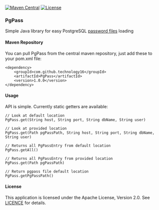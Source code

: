[![Maven Central](https://img.shields.io/maven-central/v/com.github.technology16/PgPass.svg?label=Maven%20Central)](https://maven-badges.herokuapp.com/maven-central/com.github.technology16/PgPass)
[![License](https://img.shields.io/badge/License-Apache%202.0-blue.svg)](https://opensource.org/licenses/Apache-2.0)

### PgPass
Simple Java library for easy PostgreSQL [password files](https://www.postgresql.org/docs/current/static/libpq-pgpass.html) loading

#### Maven Repository

You can pull PgPass from the central maven repository, just add these to your pom.xml file:
```
<dependency>
    <groupId>com.github.technology16</groupId>
    <artifactId>PgPass</artifactId>
    <version>1.0.0</version>
</dependency>
```

#### Usage

API is simple. Currently static getters are available:
```
// Look at default location
PgPass.get(String host, String port, String dbName, String user)

// Look at provided location
PgPass.get(Path pgPassPath, String host, String port, String dbName, String user)

// Returns all PgPassEntry from default location
PgPass.getAll()

// Returns all PgPassEntry from provided location
PgPass.get(Path pgPassPath)

// Return pgpass file default location
PgPass.getPgPassPath()
```

#### License

This application is licensed under the Apache License, Version 2.0. See [LICENCE](LICENSE) for details.